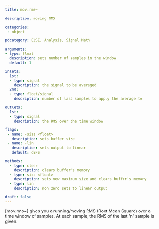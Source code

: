 ```yaml
---
title: mov.rms~

description: moving RMS

categories:
 - object

pdcategory: ELSE, Analysis, Signal Math

arguments:
- type: float
  description: sets number of samples in the window
  default: 1

inlets:
  1st:
  - type: signal
    description: the signal to be averaged
  2nd:
  - type: float/signal
    description: number of last samples to apply the average to

outlets:
  1st:
  - type: signal
    description: the RMS over the time window

flags:
 - name: -size <float>
   description: sets buffer size
 - name: -lin
   description: sets output to linear
   default: dBFS

methods:
  - type: clear
    description: clears buffer's memory
  - type: size <float>
    description: sets new maximum size and clears buffer's memory
  - type: lin
    description: non zero sets to linear output

draft: false
---
```


[mov.rms~] gives you a running/moving RMS (Root Mean Square) over a time window of samples. At each sample, the RMS of the last 'n' sample is given.
